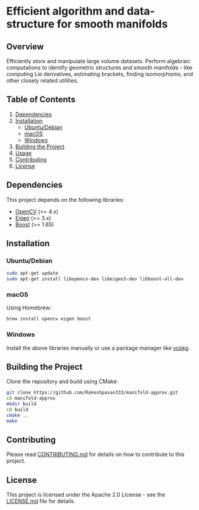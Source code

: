 # Efficient algorithm and data-structure for smooth manifolds 

## Overview

Efficiently store and manipulate large volume datasets. Perform algebraic computations to identify geometric structures and smooth manifolds - like computing Lie derivatives, estimating brackets, finding isomorphisms, and other closely related utilities. 

## Table of Contents

1. [Dependencies](#dependencies)
2. [Installation](#installation)
   - [Ubuntu/Debian](#ubuntudebian)
   - [macOS](#macos)
   - [Windows](#windows)
3. [Building the Project](#building-the-project)
4. [Usage](#usage)
5. [Contributing](#contributing)
6. [License](#license)

## Dependencies

This project depends on the following libraries:

- [OpenCV](https://opencv.org/) (>= 4.x)
- [Eigen](https://eigen.tuxfamily.org/dox/) (>= 3.x)
- [Boost](https://www.boost.org/) (>= 1.65)

## Installation

### Ubuntu/Debian

```bash
sudo apt-get update
sudo apt-get install libopencv-dev libeigen3-dev libboost-all-dev
```

### macOS

Using Homebrew:

```bash
brew install opencv eigen boost
```

### Windows

Install the above libraries manually or use a package manager like [vcpkg](https://github.com/microsoft/vcpkg/).

## Building the Project

Clone the repository and build using CMake:

```bash
git clone https://github.com/Rakeshpavan333/manifold-approx.git
cd manifold-approx
mkdir build
cd build
cmake ..
make
```


## Contributing

Please read [CONTRIBUTING.md](CONTRIBUTING.md) for details on how to contribute to this project.

## License

This project is licensed under the Apache 2.0 License - see the [LICENSE.md](LICENSE.md) file for details.
